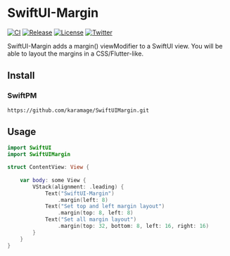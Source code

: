 # SwiftUI-Margin
[![CI](https://github.com/karamage/SwiftUIMargin/actions/workflows/main.yml/badge.svg?branch=main)](https://github.com/karamage/SwiftUIMargin/actions/workflows/main.yml)
[![Release](https://img.shields.io/github/v/release/karamage/SwiftUIMargin)](https://github.com/karamage/SwiftUIMargin/releases/latest)
[![License](https://img.shields.io/github/license/karamage/SwiftUIMargin)](https://github.com/karamage/SwiftUIMargin/blob/main/LICENSE)
[![Twitter](https://img.shields.io/twitter/follow/kara_mage?style=social)](https://twitter.com/kara_mage)

SwiftUI-Margin adds a margin() viewModifier to a SwiftUI view. 
You will be able to layout the margins in a CSS/Flutter-like.

## Install

### SwiftPM
```
https://github.com/karamage/SwiftUIMargin.git
```

## Usage
```Swift
import SwiftUI
import SwiftUIMargin

struct ContentView: View {
    
    var body: some View {
        VStack(alignment: .leading) {
            Text("SwiftUI-Margin")
                .margin(left: 8)
            Text("Set top and left margin layout")
                .margin(top: 8, left: 8)
            Text("Set all margin layout")
                .margin(top: 32, bottom: 8, left: 16, right: 16)
        }
    }
}
```
